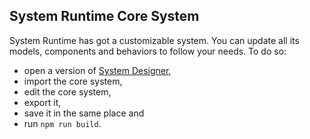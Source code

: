 ## System Runtime Core System

System Runtime has got a customizable system. You can update all its models, components and behaviors to follow your needs. To do so:

- open a version of [System Designer](https://designfirst.io/systemdesigner/),
- import the core system,
- edit the core system,
- export it,
- save it in the same place and
- run `npm run build`.
